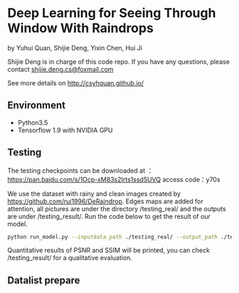 # Deep Learning for Seeing Through Window With Raindrops
by Yuhui Quan, Shijie Deng, Yixin Chen, Hui Ji

Shijie Deng is in charge of this code repo. If you have any questions, please contact shijie.deng.cs@foxmail.com

See more details on http://csyhquan.github.io/

## Environment
- Python3.5
- Tensorflow 1.9 with NVIDIA GPU


## Testing
The testing checkpoints can be downloaded at ：https://pan.baidu.com/s/1Ocp-xM83s2Irts1ssd5UVQ 
access code：y70s 

We use the dataset with rainy and clean images created by https://github.com/rui1996/DeRaindrop.  Edges maps are added for attention, all pictures are under the directory /testing_real/ and the outputs are under /testing_result/.
Run the code below to get the result of our model.
```bash
python run_model.py --inputdata_path ./testing_real/ --output_path ./testing_result --phase test
```
Quantitative results of PSNR and SSIM will be printed, you can check /testing_result/ for a qualitative evaluation.

## Datalist prepare
